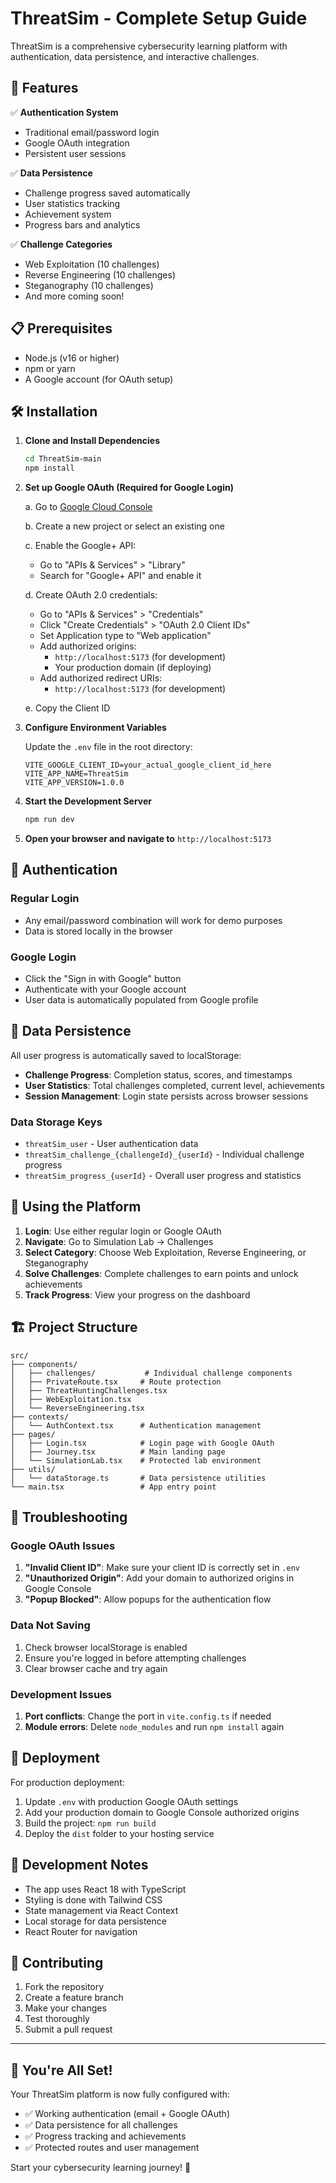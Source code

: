 # ThreatSim - Complete Setup Guide

ThreatSim is a comprehensive cybersecurity learning platform with authentication, data persistence, and interactive challenges.

## 🚀 Features

✅ **Authentication System**
- Traditional email/password login
- Google OAuth integration
- Persistent user sessions

✅ **Data Persistence**
- Challenge progress saved automatically
- User statistics tracking
- Achievement system
- Progress bars and analytics

✅ **Challenge Categories**
- Web Exploitation (10 challenges)
- Reverse Engineering (10 challenges) 
- Steganography (10 challenges)
- And more coming soon!

## 📋 Prerequisites

- Node.js (v16 or higher)
- npm or yarn
- A Google account (for OAuth setup)

## 🛠️ Installation

1. **Clone and Install Dependencies**
   ```bash
   cd ThreatSim-main
   npm install
   ```

2. **Set up Google OAuth (Required for Google Login)**

   a. Go to [Google Cloud Console](https://console.developers.google.com/)
   
   b. Create a new project or select an existing one
   
   c. Enable the Google+ API:
      - Go to "APIs & Services" > "Library"
      - Search for "Google+ API" and enable it
   
   d. Create OAuth 2.0 credentials:
      - Go to "APIs & Services" > "Credentials"
      - Click "Create Credentials" > "OAuth 2.0 Client IDs"
      - Set Application type to "Web application"
      - Add authorized origins:
        - `http://localhost:5173` (for development)
        - Your production domain (if deploying)
      - Add authorized redirect URIs:
        - `http://localhost:5173` (for development)
   
   e. Copy the Client ID

3. **Configure Environment Variables**
   
   Update the `.env` file in the root directory:
   ```env
   VITE_GOOGLE_CLIENT_ID=your_actual_google_client_id_here
   VITE_APP_NAME=ThreatSim
   VITE_APP_VERSION=1.0.0
   ```

4. **Start the Development Server**
   ```bash
   npm run dev
   ```

5. **Open your browser and navigate to** `http://localhost:5173`

## 🔐 Authentication

### Regular Login
- Any email/password combination will work for demo purposes
- Data is stored locally in the browser

### Google Login
- Click the "Sign in with Google" button
- Authenticate with your Google account
- User data is automatically populated from Google profile

## 💾 Data Persistence

All user progress is automatically saved to localStorage:

- **Challenge Progress**: Completion status, scores, and timestamps
- **User Statistics**: Total challenges completed, current level, achievements
- **Session Management**: Login state persists across browser sessions

### Data Storage Keys
- `threatSim_user` - User authentication data
- `threatSim_challenge_{challengeId}_{userId}` - Individual challenge progress
- `threatSim_progress_{userId}` - Overall user progress and statistics

## 🎯 Using the Platform

1. **Login**: Use either regular login or Google OAuth
2. **Navigate**: Go to Simulation Lab → Challenges
3. **Select Category**: Choose Web Exploitation, Reverse Engineering, or Steganography
4. **Solve Challenges**: Complete challenges to earn points and unlock achievements
5. **Track Progress**: View your progress on the dashboard

## 🏗️ Project Structure

```
src/
├── components/
│   ├── challenges/           # Individual challenge components
│   ├── PrivateRoute.tsx     # Route protection
│   ├── ThreatHuntingChallenges.tsx
│   ├── WebExploitation.tsx
│   └── ReverseEngineering.tsx
├── contexts/
│   └── AuthContext.tsx      # Authentication management
├── pages/
│   ├── Login.tsx            # Login page with Google OAuth
│   ├── Journey.tsx          # Main landing page
│   └── SimulationLab.tsx    # Protected lab environment
├── utils/
│   └── dataStorage.ts       # Data persistence utilities
└── main.tsx                 # App entry point
```

## 🔧 Troubleshooting

### Google OAuth Issues
1. **"Invalid Client ID"**: Make sure your client ID is correctly set in `.env`
2. **"Unauthorized Origin"**: Add your domain to authorized origins in Google Console
3. **"Popup Blocked"**: Allow popups for the authentication flow

### Data Not Saving
1. Check browser localStorage is enabled
2. Ensure you're logged in before attempting challenges
3. Clear browser cache and try again

### Development Issues
1. **Port conflicts**: Change the port in `vite.config.ts` if needed
2. **Module errors**: Delete `node_modules` and run `npm install` again

## 🚀 Deployment

For production deployment:

1. Update `.env` with production Google OAuth settings
2. Add your production domain to Google Console authorized origins
3. Build the project: `npm run build`
4. Deploy the `dist` folder to your hosting service

## 📝 Development Notes

- The app uses React 18 with TypeScript
- Styling is done with Tailwind CSS
- State management via React Context
- Local storage for data persistence
- React Router for navigation

## 🤝 Contributing

1. Fork the repository
2. Create a feature branch
3. Make your changes
4. Test thoroughly
5. Submit a pull request

---

## 🎉 You're All Set!

Your ThreatSim platform is now fully configured with:
- ✅ Working authentication (email + Google OAuth)
- ✅ Data persistence for all challenges
- ✅ Progress tracking and achievements
- ✅ Protected routes and user management

Start your cybersecurity learning journey! 🔐
